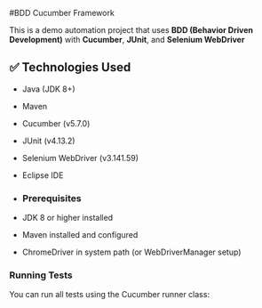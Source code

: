 #BDD Cucumber Framework

This is a demo automation project that uses **BDD (Behavior Driven Development)** with **Cucumber**, **JUnit**, and **Selenium WebDriver** 


## ✅ Technologies Used

- Java (JDK 8+)
- Maven
- Cucumber (v5.7.0)
- JUnit (v4.13.2)
- Selenium WebDriver (v3.141.59)
- Eclipse IDE

- ### Prerequisites

- JDK 8 or higher installed
- Maven installed and configured
- ChromeDriver in system path (or WebDriverManager setup)

### Running Tests

You can run all tests using the Cucumber runner class:

